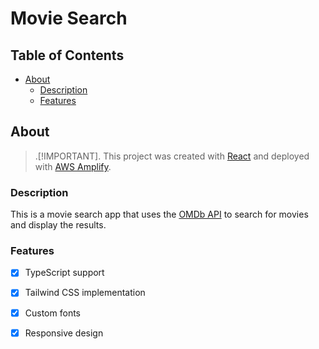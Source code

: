 # Movie Search

## Table of Contents
- [About](#about)
  - [Description](#description)
  - [Features](#features)


## About

> .[!IMPORTANT].
> This project was created with [React](https://react.dev/) and deployed with [AWS Amplify](https://aws.amazon.com/amplify/).

### Description

This is a movie search app that uses the [OMDb API](https://www.omdbapi.com/) to search for movies and display the results.

### Features

- [x] TypeScript support
- [x] Tailwind CSS implementation
- [x] Custom fonts
- [x] Responsive design

